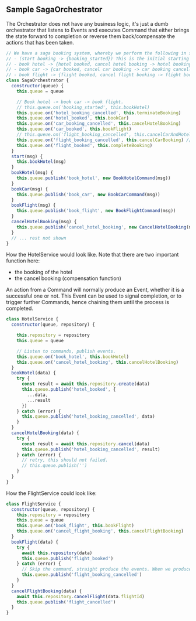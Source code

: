 ## Sample SagaOrchestrator

The Orchestrator does not have any business logic, it's just a dumb orchestrator that listens to Events and executes Command that either brings the state forward to completion or reverse them back/compensate the actions that has been taken.
```js
// We have a saga booking system, whereby we perform the following in sequential order
// - (start booking -> {booking_started}) This is the initial starting condition
// - book hotel -> {hotel booked, cancel hotel booking -> hotel booking cancelled}
// - book car -> {car booked, cancel car booking -> car booking cancelled}
// - book flight -> {flight booked, cancel flight booking -> flight booking cancelled}
class SagaOrchestrator {
  constructor(queue) {
    this.queue = queue

    // Book hotel -> book car -> book flight.
    // this.queue.on('booking_started', this.bookHotel)
    this.queue.on('hotel_booking_cancelled', this.terminateBooking)
    this.queue.on('hotel_booked', this.bookCar)
    this.queue.on('car_booking_cancelled', this.cancelHotelBooking)
    this.queue.on('car_booked', this.bookFlight)
    // this.queue.on('flight_booking_cancelled', this.cancelCarAndHotelBooking)
    this.queue.on('flight_booking_cancelled', this.cancelCarBooking) // This should first cancel the car booking, which will emit the car_booking_cancelled event, which will proceed to cancel the hotel booking.
    this.queue.on('flight_booked', this.completeBooking)
  }
  start(msg) {
    this.bookHotel(msg)
  }
  bookHotel(msg) {
    this.queue.publish('book_hotel', new BookHotelCommand(msg))
  }
  bookCar(msg) {
    this.queue.publish('book_car', new BookCarCommand(msg))
  }
  bookFlight(msg) {
    this.queue.publish('book_flight', new BookFlightCommand(msg))
  }
  cancelHotelBooking(msg) {
    this.queue.publish('cancel_hotel_booking', new CancelHotelBooking(msg))
  }
  // ... rest not shown
}
```

How the HotelService would look like. Note that there are two important function here:

- the booking of the hotel 
- the cancel booking (compensation function)

An action from a Command will normally produce an Event, whether it is a successful one or not. This Event can be used to signal completion, or to trigger further Commands, hence chaining them until the process is completed.

```js
class HotelService {
  constructor(queue, repository) {

    this.repository = repository
    this.queue = queue

    // Listen to commands, publish events.
    this.queue.on('book_hotel', this.bookHotel)
    this.queue.on('cancel_hotel_booking', this.cancelHotelBooking)
  }
  bookHotel(data) {
    try {
      const result = await this.repository.create(data)
      this.queue.publish('hotel_booked', {
        ...data,
        ...result
      })
    } catch (error) {
      this.queue.publish('hotel_booking_cancelled', data)
    }
  }
  cancelHotelBooking(data) {
    try {
      const result = await this.repository.cancel(data)
      this.queue.publish('hotel_booking_cancelled', result)
    } catch (error) {
      // retry, this should not failed.
      // this.queue.publish('')
    }
  }
}
```
How the FlightService could look like:
```js
class FlightService {
  constructor(queue, repository) {
    this.repository = repository
    this.queue = queue
    this.queue.on('book_flight', this.bookFlight)
    this.queue.on('cancel_flight_booking', this.cancelFlightBooking)
  }
  bookFlight(data) {
    try {
      await this.repository(data)
      this.queue.publish('flight_booked')
    } catch (error) {
      // Skip the command, straight produce the events. When we produce commands, we expect an action to be carried out, when we produce events, it means an action has been completed.
      this.queue.publish('flight_booking_cancelled')
    }
  }
  cancelFlightBooking(data) {
    await this.repository.cancelFlight(data.flightId)
    this.queue.publish('flight_cancelled')
  }
}
```
